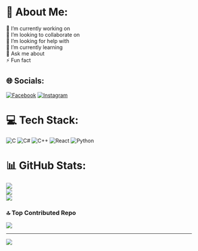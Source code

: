# 💫 About Me:
🔭 I’m currently working on<br>👯 I’m looking to collaborate on<br>🤝 I’m looking for help with<br>🌱 I’m currently learning<br>💬 Ask me about<br>⚡ Fun fact


## 🌐 Socials:
[![Facebook](https://img.shields.io/badge/Facebook-%231877F2.svg?logo=Facebook&logoColor=white)](https://facebook.com/sonsophakotra) [![Instagram](https://img.shields.io/badge/Instagram-%23E4405F.svg?logo=Instagram&logoColor=white)](https://instagram.com/sonsophakotra) 

# 💻 Tech Stack:
![C](https://img.shields.io/badge/c-%2300599C.svg?style=flat&logo=c&logoColor=white) ![C#](https://img.shields.io/badge/c%23-%23239120.svg?style=flat&logo=csharp&logoColor=white) ![C++](https://img.shields.io/badge/c++-%2300599C.svg?style=flat&logo=c%2B%2B&logoColor=white) ![React](https://img.shields.io/badge/react-%2320232a.svg?style=flat&logo=react&logoColor=%2361DAFB) ![Python](https://img.shields.io/badge/python-3670A0?style=flat&logo=python&logoColor=ffdd54)
# 📊 GitHub Stats:
![](https://github-readme-stats.vercel.app/api?username=Ulton321&theme=dark&hide_border=false&include_all_commits=false&count_private=false)<br/>
![](https://github-readme-streak-stats.herokuapp.com/?user=Ulton321&theme=dark&hide_border=false)<br/>
![](https://github-readme-stats.vercel.app/api/top-langs/?username=Ulton321&theme=dark&hide_border=false&include_all_commits=false&count_private=false&layout=compact)

### 🔝 Top Contributed Repo
![](https://github-contributor-stats.vercel.app/api?username=Ulton321&limit=5&theme=highcontrast&combine_all_yearly_contributions=true)

---
[![](https://visitcount.itsvg.in/api?id=Ulton321&icon=0&color=2)](https://visitcount.itsvg.in)

<!-- Proudly created with GPRM ( https://gprm.itsvg.in ) -->
